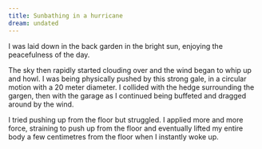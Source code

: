 ```yaml
---
title: Sunbathing in a hurricane
dream: undated
---
```


I was laid down in the back garden in the bright sun, enjoying the peacefulness of the day.

The sky then rapidly started clouding over and the wind began to whip up and howl. I was being physically pushed by this strong gale, in a circular motion with a 20 meter diameter. I collided with the hedge surrounding the gargen, then with the garage as I continued being buffeted and dragged around by the wind.

I tried pushing up from the floor but struggled. I applied more and more force, straining to push up from the floor and eventually lifted my entire body a few centimetres from the floor when I instantly woke up.